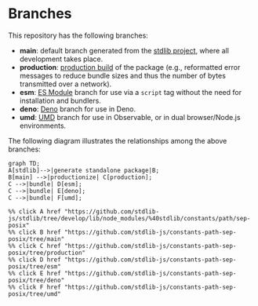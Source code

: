 <!--

@license Apache-2.0

Copyright (c) 2022 The Stdlib Authors.

Licensed under the Apache License, Version 2.0 (the "License");
you may not use this file except in compliance with the License.
You may obtain a copy of the License at

    http://www.apache.org/licenses/LICENSE-2.0

Unless required by applicable law or agreed to in writing, software
distributed under the License is distributed on an "AS IS" BASIS,
WITHOUT WARRANTIES OR CONDITIONS OF ANY KIND, either express or implied.
See the License for the specific language governing permissions and
limitations under the License.

-->

# Branches

This repository has the following branches:

-   **main**: default branch generated from the [stdlib project][stdlib-url], where all development takes place.
-   **production**: [production build][production-url] of the package (e.g., reformatted error messages to reduce bundle sizes and thus the number of bytes transmitted over a network).
-   **esm**: [ES Module][esm-url] branch for use via a `script` tag without the need for installation and bundlers.
-   **deno**: [Deno][deno-url] branch for use in Deno.
-   **umd**: [UMD][umd-url] branch for use in Observable, or in dual browser/Node.js environments.

The following diagram illustrates the relationships among the above branches:

```mermaid
graph TD;
A[stdlib]-->|generate standalone package|B;
B[main] -->|productionize| C[production];
C -->|bundle| D[esm];
C -->|bundle| E[deno];
C -->|bundle| F[umd];

%% click A href "https://github.com/stdlib-js/stdlib/tree/develop/lib/node_modules/%40stdlib/constants/path/sep-posix"
%% click B href "https://github.com/stdlib-js/constants-path-sep-posix/tree/main"
%% click C href "https://github.com/stdlib-js/constants-path-sep-posix/tree/production"
%% click D href "https://github.com/stdlib-js/constants-path-sep-posix/tree/esm"
%% click E href "https://github.com/stdlib-js/constants-path-sep-posix/tree/deno"
%% click F href "https://github.com/stdlib-js/constants-path-sep-posix/tree/umd"
```

[stdlib-url]: https://github.com/stdlib-js/stdlib/tree/develop/lib/node_modules/%40stdlib/constants/path/sep-posix
[production-url]: https://github.com/stdlib-js/constants-path-sep-posix/tree/production
[deno-url]: https://github.com/stdlib-js/constants-path-sep-posix/tree/deno
[umd-url]: https://github.com/stdlib-js/constants-path-sep-posix/tree/umd
[esm-url]: https://github.com/stdlib-js/constants-path-sep-posix/tree/esm